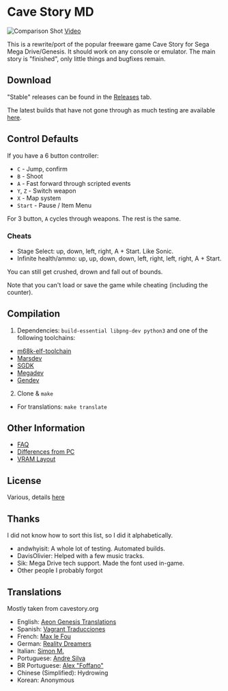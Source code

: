 # Cave Story MD
![Comparison Shot](doc/screen01.png)
[Video](http://www.youtube.com/watch?v=aZU133ekDVk)

This is a rewrite/port of the popular freeware game Cave Story for Sega Mega Drive/Genesis.
It should work on any console or emulator. The main story is "finished", only little things and bugfixes remain.

## Download
"Stable" releases can be found in the [Releases](https://github.com/andwn/cave-story-md/releases) tab.

The latest builds that have not gone through as much testing are available [here](https://tenshi.skychase.zone/cs/).

## Control Defaults
If you have a 6 button controller:

- `C` - Jump, confirm
- `B` - Shoot
- `A` - Fast forward through scripted events
- `Y`, `Z` - Switch weapon
- `X` - Map system
- `Start` - Pause / Item Menu

For 3 button, `A` cycles through weapons. The rest is the same.

### Cheats
- Stage Select: up, down, left, right, A + Start. Like Sonic.
- Infinite health/ammo: up, up, down, down, left, right, left, right, A + Start.

You can still get crushed, drown and fall out of bounds.

Note that you can't load or save the game while cheating (including the counter).

## Compilation
1. Dependencies: `build-essential libpng-dev python3` and one of the following toolchains:
  - [m68k-elf-toolchain](github.com/andwn/m68k-elf-toolchain)
  - [Marsdev](github.com/andwn/marsdev)
  - [SGDK](github.com/Stephane-D/SGDK)
  - [Megadev](github.com/drojaazu/megadev)
  - [Gendev](github.com/kubilus1/gendev)
2. Clone & `make`
  - For translations: `make translate`

## Other Information
- [FAQ](doc/FAQ.md)
- [Differences from PC](doc/DIFFERENCES.md)
- [VRAM Layout](doc/VRAM.md)

## License
Various, details [here](doc/LICENSE.md)

## Thanks
I did not know how to sort this list, so I did it alphabetically.

- andwhyisit: A whole lot of testing. Automated builds.
- DavisOlivier: Helped with a few music tracks.
- Sik: Mega Drive tech support. Made the font used in-game.
- Other people I probably forgot

## Translations
Mostly taken from cavestory.org

- English: [Aeon Genesis Translations](http://agtp.romhack.net/)
- Spanish: [Vagrant Traducciones](http://vagrant.romhackhispano.org)
- French: [Max le Fou](http://cavestory.maxlefou.com/)
- German: [Reality Dreamers](http://www.reality-dreamers.de/)
- Italian: [Simon M.](mailto:simonogatari@gmail.com)
- Portuguese: [Andre Silva](mailto:andreluis.g.silva@gmail.com)
- BR Portuguese: [Alex "Foffano"](mailto:foffano@gmail.com)
- Chinese (Simplified): Hydrowing
- Korean: Anonymous
